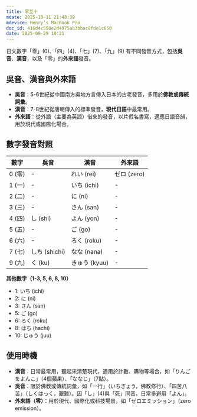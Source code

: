 ```yaml
---
title: 零至十
mdate: 2025-10-11 21:48:39
mdevice: Henry’s MacBook Pro
doc_id: 416d4c550e2d4975ab3bbac8fde1c650
date: 2025-09-29 10:21
---
```


日文數字「零」(0)、「四」(4)、「七」(7)、「九」(9) 有不同發音方式，包括**吳音**、**漢音**，以及「零」的**外來語**發音。

## 吳音、漢音與外來語
- **吳音**：5-6世紀從中國南方吳地方言傳入日本的古老發音，多用於**佛教或傳統詞彙**。
- **漢音**：7-8世紀從唐朝傳入的標準發音，**現代日語**中最常用。
- **外來語**：從外語（主要為英語）借來的發音，以片假名書寫，適應日語音韻，用於現代或國際化場合。

## 數字發音對照
| 數字 | 吳音 | 漢音 | 外來語 |
| ------ | ------- | ------- | --------- |
| 0 (零) | - | れい (rei) | ゼロ (zero) |
| 1 (一) | - | いち (ichi) | - |
| 2 (二) | - | に (ni) | - |
| 3 (三) | - | さん (san) | - |
| 4 (四) | し (shi) | よん (yon) | - |
| 5 (五) | - | ご (go) | - |
| 6 (六) | - | ろく (roku) | - |
| 7 (七) | しち (shichi) | なな (nana) | - |
| 9 (九) | く (ku) | きゅう (kyuu) | - |

**其他數字（1-3, 5, 6, 8, 10）**
- 1: いち (ichi)
- 2: に (ni)
- 3: さん (san)
- 5: ご (go)
- 6: ろく (roku)
- 8: はち (hachi)
- 10: じゅう (juu)

## 使用時機
- **漢音**：日常最常用，聽起來清楚現代，適用於計數、購物等場合，如「りんごをよんこ」（4個蘋果）、「ななじ」（7點）。
- **吳音**：限於佛教或傳統詞彙，如「一行」（いちぎょう，佛教修行）、「四苦八苦」（しくはっく，艱難）。因「し」(4)與「死」同音，日常多避用「よん」。
- **外來語（零）**：用於現代、國際化或科技場景，如「ゼロエミッション」（zero emission）。